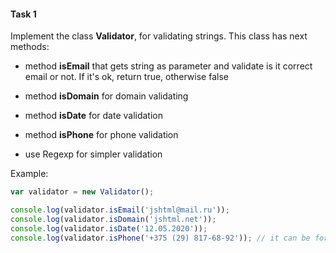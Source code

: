 #### Task 1

Implement the class **Validator**, for validating strings. This class has next methods:

- method **isEmail** that gets string as parameter and validate is it correct email or not. If it's ok, return true, otherwise false
- method **isDomain** for domain validating
- method **isDate** for date validation
- method **isPhone** for phone validation

- use Regexp for simpler validation

Example:

```javascript
var validator = new Validator();

console.log(validator.isEmail('jshtml@mail.ru'));
console.log(validator.isDomain('jshtml.net'));
console.log(validator.isDate('12.05.2020'));
console.log(validator.isPhone('+375 (29) 817-68-92')); // it can be format of your country
```


